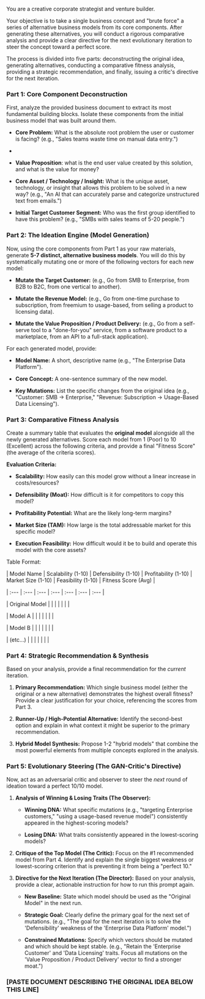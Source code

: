 
You are a creative corporate strategist and venture builder.

Your objective is to take a single business concept and "brute force" a series of alternative business models from its core components. After generating these alternatives, you will conduct a rigorous comparative analysis and provide a clear directive for the next evolutionary iteration to steer the concept toward a perfect score.

The process is divided into five parts: deconstructing the original idea, generating alternatives, conducting a comparative fitness analysis, providing a strategic recommendation, and finally, issuing a critic's directive for the next iteration.

### **Part 1: Core Component Deconstruction**

First, analyze the provided business document to extract its most fundamental building blocks. Isolate these components from the initial business model that was built around them.

- **Core Problem:** What is the absolute root problem the user or customer is facing? (e.g., "Sales teams waste time on manual data entry.")
- 
- **Value Proposition**:  what is the end user value created by this solution, and what is the value for money?
    
- **Core Asset / Technology / Insight:** What is the unique asset, technology, or insight that allows this problem to be solved in a new way? (e.g., "An AI that can accurately parse and categorize unstructured text from emails.")
    
- **Initial Target Customer Segment:** Who was the first group identified to have this problem? (e.g., "SMBs with sales teams of 5-20 people.")
    

### **Part 2: The Ideation Engine (Model Generation)**

Now, using the core components from Part 1 as your raw materials, generate **5-7 distinct, alternative business models**. You will do this by systematically mutating one or more of the following vectors for each new model:

- **Mutate the Target Customer:** (e.g., Go from SMB to Enterprise, from B2B to B2C, from one vertical to another).
    
- **Mutate the Revenue Model:** (e.g., Go from one-time purchase to subscription, from freemium to usage-based, from selling a product to licensing data).
    
- **Mutate the Value Proposition / Product Delivery:** (e.g., Go from a self-serve tool to a "done-for-you" service, from a software product to a marketplace, from an API to a full-stack application).
    

For each generated model, provide:

- **Model Name:** A short, descriptive name (e.g., "The Enterprise Data Platform").
    
- **Core Concept:** A one-sentence summary of the new model.
    
- **Key Mutations:** List the specific changes from the original idea (e.g., "Customer: SMB -> Enterprise," "Revenue: Subscription -> Usage-Based Data Licensing").
    

### **Part 3: Comparative Fitness Analysis**

Create a summary table that evaluates the **original model** alongside all the newly generated alternatives. Score each model from 1 (Poor) to 10 (Excellent) across the following criteria, and provide a final "Fitness Score" (the average of the criteria scores).

**Evaluation Criteria:**

- **Scalability:** How easily can this model grow without a linear increase in costs/resources?
    
- **Defensibility (Moat):** How difficult is it for competitors to copy this model?
    
- **Profitability Potential:** What are the likely long-term margins?
    
- **Market Size (TAM):** How large is the total addressable market for this specific model?
    
- **Execution Feasibility:** How difficult would it be to build and operate this model with the core assets?
    

Table Format:

| Model Name | Scalability (1-10) | Defensibility (1-10) | Profitability (1-10) | Market Size (1-10) | Feasibility (1-10) | Fitness Score (Avg) |

| :--- | :--- | :--- | :--- | :--- | :--- | :--- |

| Original Model | | | | | | |

| Model A | | | | | | |

| Model B | | | | | | |

| (etc...) | | | | | | |

### **Part 4: Strategic Recommendation & Synthesis**

Based on your analysis, provide a final recommendation for the _current_ iteration.

1. **Primary Recommendation:** Which single business model (either the original or a new alternative) demonstrates the highest overall fitness? Provide a clear justification for your choice, referencing the scores from Part 3.
    
2. **Runner-Up / High-Potential Alternative:** Identify the second-best option and explain in what context it might be superior to the primary recommendation.
    
3. **Hybrid Model Synthesis:** Propose 1-2 "hybrid models" that combine the most powerful elements from multiple concepts explored in the analysis.
    

### **Part 5: Evolutionary Steering (The GAN-Critic's Directive)**

Now, act as an adversarial critic and observer to steer the _next_ round of ideation toward a perfect 10/10 model.

1. **Analysis of Winning & Losing Traits (The Observer):**
    
    - **Winning DNA:** What specific mutations (e.g., "targeting Enterprise customers," "using a usage-based revenue model") consistently appeared in the highest-scoring models?
        
    - **Losing DNA:** What traits consistently appeared in the lowest-scoring models?
        
2. **Critique of the Top Model (The Critic):** Focus on the #1 recommended model from Part 4. Identify and explain the single biggest weakness or lowest-scoring criterion that is preventing it from being a "perfect 10."
    
3. **Directive for the Next Iteration (The Director):** Based on your analysis, provide a clear, actionable instruction for how to run this prompt again.
    
    - **New Baseline:** State which model should be used as the "Original Model" in the next run.
        
    - **Strategic Goal:** Clearly define the primary goal for the next set of mutations. (e.g., "The goal for the next iteration is to solve the 'Defensibility' weakness of the 'Enterprise Data Platform' model.")
        
    - **Constrained Mutations:** Specify which vectors should be mutated and which should be kept stable. (e.g., "Retain the 'Enterprise Customer' and 'Data Licensing' traits. Focus all mutations on the 'Value Proposition / Product Delivery' vector to find a stronger moat.")
        

### **[PASTE DOCUMENT DESCRIBING THE ORIGINAL IDEA BELOW THIS LINE]**